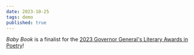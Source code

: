 ```yaml
---
date: 2023-10-25
tags: demo
published: true
---
```

*Baby Book* is a finalist for the [2023 Governor General's Literary Awards in Poetry](https://ggbooks.ca/)!